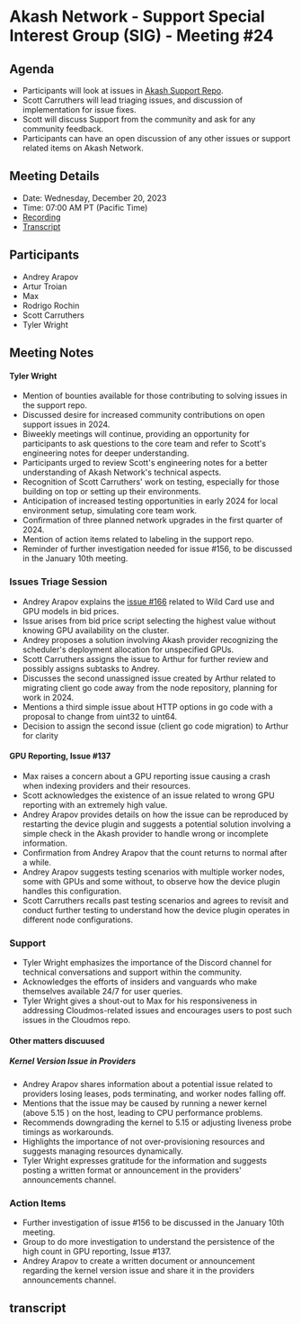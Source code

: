 # Akash Network - Support Special Interest Group (SIG) - Meeting #24

## Agenda

- Participants will look at issues in [Akash Support Repo](https://github.com/akash-network/support/issues). 
- Scott Carruthers will lead triaging issues, and discussion of implementation for issue fixes. 
- Scott will discuss Support from the community and ask for any community feedback.
- Participants can have an open discussion of any other issues or support related items on Akash Network.

## Meeting Details

- Date: Wednesday, December 20, 2023
- Time: 07:00 AM PT (Pacific Time)
- [Recording]()
- [Transcript](#transcript)

## Participants
- Andrey Arapov
- Artur Troian
- Max
- Rodrigo Rochin
- Scott Carruthers
- Tyler Wright

## Meeting Notes
#### Tyler Wright
- Mention of bounties available for those contributing to solving issues in the support repo.
- Discussed desire for increased community contributions on open support issues in 2024.
- Biweekly meetings will continue, providing an opportunity for participants to ask questions to the core team and refer to Scott's engineering notes for deeper understanding.
- Participants urged to review Scott's engineering notes for a better understanding of Akash Network's technical aspects.
- Recognition of Scott Carruthers' work on testing, especially for those building on top or setting up their environments.
- Anticipation of increased testing opportunities in early 2024 for local environment setup, simulating core team work.
- Confirmation of three planned network upgrades in the first quarter of 2024.
- Mention of action items related to labeling in the support repo.
- Reminder of further investigation needed for issue #156, to be discussed in the January 10th meeting.

### Issues Triage Session
- Andrey Arapov explains the [issue #166](https://github.com/akash-network/support/issues/166) related to Wild Card use and GPU models in bid prices.
- Issue arises from bid price script selecting the highest value without knowing GPU availability on the cluster.
- Andrey proposes a solution involving Akash provider recognizing the scheduler's deployment allocation for unspecified GPUs.
- Scott Carruthers assigns the issue to Arthur for further review and possibly assigns subtasks to Andrey.
- Discusses the second unassigned issue created by Arthur related to migrating client go code away from the node repository, planning for work in 2024.
- Mentions a third simple issue about HTTP options in go code with a proposal to change from uint32 to uint64.
- Decision to assign the second issue (client go code migration) to Arthur for clarity
#### GPU Reporting, Issue #137
- Max raises a concern about a GPU reporting issue causing a crash when indexing providers and their resources.
- Scott acknowledges the existence of an issue related to wrong GPU reporting with an extremely high value.
- Andrey Arapov provides details on how the issue can be reproduced by restarting the device plugin and suggests a potential solution involving a simple check in the Akash provider to handle wrong or incomplete information.
- Confirmation from Andrey Arapov that the count returns to normal after a while.
- Andrey Arapov suggests testing scenarios with multiple worker nodes, some with GPUs and some without, to observe how the device plugin handles this configuration.
- Scott Carruthers recalls past testing scenarios and agrees to revisit and conduct further testing to understand how the device plugin operates in different node configurations.

### Support 
- Tyler Wright emphasizes the importance of the Discord channel for technical conversations and support within the community.
- Acknowledges the efforts of insiders and vanguards who make themselves available 24/7 for user queries.
- Tyler Wright gives a shout-out to Max for his responsiveness in addressing Cloudmos-related issues and encourages users to post such issues in the Cloudmos repo.

#### Other matters discuused
##### Kernel Version Issue in Providers
- Andrey Arapov shares information about a potential issue related to providers losing leases, pods terminating, and worker nodes falling off.
- Mentions that the issue may be caused by running a newer kernel (above 5.15 ) on the host, leading to CPU performance problems.
- Recommends downgrading the kernel to 5.15 or adjusting liveness probe timings as workarounds.
- Highlights the importance of not over-provisioning resources and suggests managing resources dynamically.
- Tyler Wright expresses gratitude for the information and suggests posting a written format or announcement in the providers' announcements channel.
### Action Items
- Further investigation of issue #156 to be discussed in the January 10th meeting.
- Group to do more investigation to understand the persistence of the high count in GPU reporting, Issue #137.
- Andrey Arapov to create a written document or announcement regarding the kernel version issue and share it in the providers announcements channel.

## transcript
